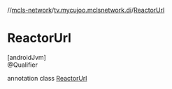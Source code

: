 //[mcls-network](../../../index.md)/[tv.mycujoo.mclsnetwork.di](../index.md)/[ReactorUrl](index.md)

# ReactorUrl

[androidJvm]\
@Qualifier

annotation class [ReactorUrl](index.md)
